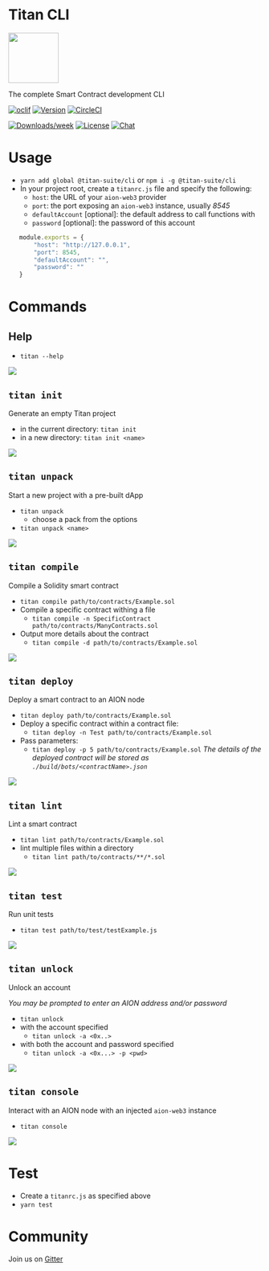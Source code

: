 Titan CLI
================

<img src="https://s15.postimg.cc/spmnht6zf/Titan_Logo.png" width="100" height="100">  


The complete Smart Contract development CLI

[![oclif](https://img.shields.io/badge/cli-oclif-brightgreen.svg)](https://oclif.io)
[![Version](https://img.shields.io/npm/v/@titan-suite/cli.svg)](https://npmjs.org/package/@titan-suite/cli)
[![CircleCI](https://circleci.com/gh/titan-suite/cli/tree/master.svg?style=shield)](https://circleci.com/gh/titan-suite/cli/tree/master)
<!-- [![Appveyor CI](https://ci.appveyor.com/api/projects/status/github/titan-suite/cli?branch=master&svg=true)](https://ci.appveyor.com/project/titan-suite/cli/branch/master) 
[![Codecov](https://codecov.io/gh/titan-suite/cli/branch/master/graph/badge.svg)](https://codecov.io/gh/titan-suite/cli) -->
[![Downloads/week](https://img.shields.io/npm/dw/@titan-suite/cli.svg)](https://npmjs.org/package/@titan-suite/cli)
[![License](https://img.shields.io/npm/l/@titan-suite/cli.svg)](https://github.com/titan-suite/cli/blob/master/package.json)
[![Chat](http://img.shields.io/badge/titan-suite/Lobby-f81a65.svg)]( https://gitter.im/titan-suite/Lobby )


# Usage

- `yarn add global @titan-suite/cli` or `npm i -g @titan-suite/cli`
- In your project root, create a `titanrc.js` file and specify the following:
    - `host`: the URL of your `aion-web3` provider
    - `port`: the port exposing an `aion-web3` instance, usually *8545*
    - `defaultAccount` [optional]: the default address to call functions with
    - `password` [optional]: the password of this account
```javascript
   module.exports = {
       "host": "http://127.0.0.1",
       "port": 8545,
       "defaultAccount": "",
       "password": ""
   }
```


# Commands

## Help
- `titan --help`

![](https://s15.postimg.cc/dlbpyw5jf/help.gif)

## `titan init` 

Generate an empty Titan project
- in the current directory: `titan init`
- in a new directory: `titan init <name>`

![](https://s15.postimg.cc/aeh6fbijf/init.gif)

## `titan unpack`

Start a new project with a pre-built dApp
- `titan unpack`
    - choose a pack from the options
- `titan unpack <name>`

![](https://s15.postimg.cc/q8h1wpi5n/unpack.gif)

## `titan compile`

Compile a Solidity smart contract
- `titan compile path/to/contracts/Example.sol`
- Compile a specific contract withing a file
    - `titan compile -n SpecificContract path/to/contracts/ManyContracts.sol`
- Output more details about the contract
    - `titan compile -d path/to/contracts/Example.sol`

![](https://s15.postimg.cc/88mvkpk6z/compile.gif)

## `titan deploy`

Deploy a smart contract to an AION node
- `titan deploy path/to/contracts/Example.sol`
- Deploy a specific contract within a contract file:
    - `titan deploy -n Test path/to/contracts/Example.sol`
- Pass parameters:
    - `titan deploy -p 5 path/to/contracts/Example.sol`
_The details of the deployed contract will be stored as `./build/bots/<contractName>.json`_


![](https://s15.postimg.cc/5a6al0y3v/deploy.gif)

## `titan lint`

Lint a smart contract
- `titan lint path/to/contracts/Example.sol`
- lint multiple files within a directory
    - `titan lint path/to/contracts/**/*.sol`

![](https://s15.postimg.cc/4qavos1fv/lint.gif)

## `titan test`

Run unit tests
- `titan test path/to/test/testExample.js`

![](https://s15.postimg.cc/okwxawod7/test.gif)

## `titan unlock`

Unlock an account

_You may be prompted to enter an AION address and/or password_

- `titan unlock`
- with the account specified
    - `titan unlock -a <0x..>`
- with both the account and password specified
    - `titan unlock -a <0x...> -p <pwd>`

![](https://s15.postimg.cc/ulum7y8ej/unlock.gif)

## `titan console`

Interact with an AION node with an injected `aion-web3` instance
- `titan console`

![](https://s15.postimg.cc/twbtvmpvf/console.gif)


# Test

- Create a `titanrc.js` as specified above
- `yarn test`

# Community

Join us on [Gitter](https://gitter.im/titan-suite/Lobby#)
